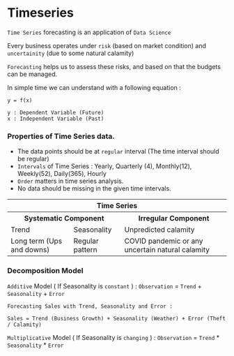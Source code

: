 # Timeseries

`Time Series` forecasting is an application of `Data Science`

Every business operates under `risk` (based on market condition) and `uncertainity` (due to some natural calamity)

`Forecasting` helps us to assess these risks, and based on that the budgets can be managed.

In simple time we can understand with a following equation :

```
y = f(x)

y : Dependent Variable (Future)
x : Independent Variable (Past)
```

### Properties of Time Series data.

- The data points should be at `regular` interval (The time interval should be regular)
- `Intervals` of Time Series : Yearly, Quarterly (4), Monthly(12), Weekly(52), Daily(365), Hourly
- `Order` matters in time series analysis.
- No data should be missing in the given time intervals.

<table>
  <tr><th colspan=3>Time Series</th></tr>
  <tr><th colspan=2>Systematic Component</th><th colspan=1>Irregular Component</th></tr>
  <tr><td>Trend</td><td>Seasonality</td><td>Unpredicted calamity</td></tr>
  <tr><td>Long term (Ups and downs)</td><td>Regular pattern</td><td>COVID pandemic or any uncertain natural calamity</td></tr>
</table>
 
### Decomposition Model

`Additive` Model ( If Seasonality is `constant` ) : `Observation` = `Trend` + `Seasonality` + `Error`

```
Forecasting Sales with Trend, Seasonality and Error :

Sales = Trend (Business Growth) + Seasonality (Weather) + Error (Theft / Calamity)
```

`Multiplicative` Model ( If Seasonality is `changing` ) : `Observation` = `Trend` * `Seasonality` * `Error`
